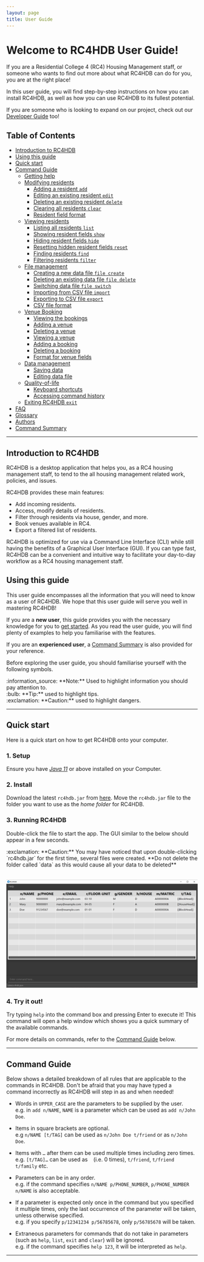 ```yaml
---
layout: page
title: User Guide
---
```


# Welcome to RC4HDB User Guide!

If you are a Residential College 4 (RC4) Housing Management staff, or someone who wants to find out more
about what RC4HDB can do for you, you are at the right place!

In this user guide, you will find step-by-step instructions on how you can install RC4HDB, as well as how you can use
RC4HDB to its fullest potential.

If you are someone who is looking to expand on our project, check out our [Developer Guide](DeveloperGuide.md) too!

<!--
<details close>
<summary> test </summary>
<br>
Test
</details>
-->

## Table of Contents

* [Introduction to RC4HDB](#introduction-to-rc4hdb)
* [Using this guide](#using-this-guide)
* [Quick start](#quick-start)
* [Command Guide](#command-guide)
  * [Getting help](ug-pages/getting-help.md#viewing-help--help)
  * [Modifying residents](ug-pages/modifying-residents.md)
    * [Adding a resident `add`](ug-pages/modifying-residents.md#adding-a-resident--add)
    * [Editing an existing resident `edit`](ug-pages/modifying-residents.md#editing-an-existing-resident--edit)
    * [Deleting an existing resident `delete`](ug-pages/modifying-residents.md#deleting-a-resident--delete)
    * [Clearing all residents `clear`](ug-pages/modifying-residents.md#clearing-all-entries--clear)
    * [Resident field format](ug-pages/modifying-residents.md#format-for-resident-fields)
  * [Viewing residents](ug-pages/viewing-residents.md)
    * [Listing all residents `list`](ug-pages/viewing-residents.md#listing-all-residents--list)
    * [Showing resident fields `show`](ug-pages/viewing-residents.md#showing-only-some-columns--showonly) 
    * [Hiding resident fields `hide`](ug-pages/viewing-residents.md#hiding-only-some-columns--hideonly) 
    * [Resetting hidden resident fields `reset`](ug-pages/viewing-residents.md#resetting-hidden-columns--reset)  
    * [Finding residents `find`](ug-pages/viewing-residents.md#locating-residents-by-name--find)
    * [Filtering residents `filter`](ug-pages/viewing-residents.md#filtering-residents-by-field--filter)
  * [File management](ug-pages/file-management.md)
    * [Creating a new data file `file create`](ug-pages/file-management.md#creating-a-new-data-file--file-create)
    * [Deleting an existing data file `file delete`](ug-pages/file-management.md#deleting-an-existing-data-file--file-delete)
    * [Switching data file `file switch`](ug-pages/file-management.md#switching-to-a-different-data-file--file-switch)
    * [Importing from CSV file `import`](ug-pages/file-management.md#importing-from-csv-file--file-import)
    * [Exporting to CSV file `export`](ug-pages/file-management.md#exporting-to-csv-file--file-export)
    * [CSV file format](ug-pages/file-management.md#csv-file-format)
  * [Venue Booking](ug-pages/venue-booking.md)
    * [Viewing the bookings](ug-pages/venue-booking.md#viewing-the-bookings)
    * [Adding a venue](ug-pages/venue-booking.md#adding-a-venue--venue-add)
    * [Deleting a venue](ug-pages/venue-booking.md#deleting-a-venue--venue-delete)
    * [Viewing a venue](ug-pages/venue-booking.md#viewing-a-venue--venue-view)
    * [Adding a booking](ug-pages/venue-booking.md#adding-a-booking-venue-book)
    * [Deleting a booking](ug-pages/venue-booking.md#deleting-a-booking-venue-unbook)
    * [Format for venue fields](ug-pages/venue-booking.md#format-for-venue-fields)
  * [Data management](ug-pages/data-management.md)
    * [Saving data](ug-pages/data-management.md#saving-the-data)
    * [Editing data file](ug-pages/data-management.md#editing-the-data-file)
  * [Quality-of-life](ug-pages/quality-of-life.md)
    * [Keyboard shortcuts](ug-pages/quality-of-life.md#keyboard-shortcuts)
    * [Accessing command history](ug-pages/quality-of-life.md#accessing-command-history)
  * [Exiting RC4HDB `exit`](ug-pages/exiting-the-program.md#exiting-the-program--exit)
* [FAQ](ug-pages/faq.md#faq)
* [Glossary](ug-pages/glossary.md)
* [Authors]()
* [Command Summary](ug-pages/command-summary.md#command-summary)

--------------------------------------------------------------------------------------------------------------------

## Introduction to RC4HDB

RC4HDB is a desktop application that helps you, as a RC4 housing management staff, to tend to the all housing
management related work, policies, and issues.

RC4HDB provides these main features:
* Add incoming residents.
* Access, modify details of residents.
* Filter through residents via house, gender, and more.
* Book venues available in RC4.
* Export a filtered list of residents.

<div markdown="span" class="alert alert-info">
RC4HDB is optimized for use via a Command Line Interface (CLI) while still having the benefits of a Graphical User
Interface (GUI). If you can type fast, RC4HDB can be a convenient and intuitive way to facilitate your day-to-day
workflow as a RC4 housing management staff.
</div>

## Using this guide

This user guide encompasses all the information that you will need to know as a user of RC4HDB. We hope that this user
guide will serve you well in mastering RC4HDB!

If you are a **new user**, this guide provides you with the necessary knowledge for you to [get started](#quick-start).
As you read the user guide, you will find plenty of examples to help you familiarise with the features.

If you are an **experienced user**, a [Command Summary](ug-pages/command-summary.md) is also provided for your reference.

Before exploring the user guide, you should familiarise yourself with the following symbols.

<div markdown="span" class="alert alert-info">:information_source: **Note:** Used to highlight information you should
pay attention to. </div>

<div markdown="span" class="alert alert-primary">:bulb: **Tip:** used to highlight tips. </div>

<div markdown="span" class="alert alert-warning">:exclamation: **Caution:** used to highlight dangers. </div>

---

## Quick start

Here is a quick start on how to get RC4HDB onto your computer.

### 1. Setup
Ensure you have [*Java 11*](https://www.oracle.com/sg/java/technologies/javase/jdk11-archive-downloads.html) or
above installed on your Computer.

### 2. Install
Download the latest `rc4hdb.jar` from [here](https://github.com/AY2223S1-CS2103T-W12-3/tp/releases/).
Move the `rc4hdb.jar` file to the folder you want to use as the _home folder_ for RC4HDB.

### 3. Running RC4HDB
Double-click the file to start the app. The GUI similar to the below should appear in a few seconds.

<div markdown="span" class="alert alert-warning">:exclamation: **Caution:**
You may have noticed that upon double-clicking `rc4hdb.jar` for the first time, several files were created. **Do not
delete the folder called `data` as this would cause all your data to be deleted**
</div>

<br>

![Ui](images/Ui.png)

### 4. Try it out!
Try typing `help` into the command box and pressing Enter to execute it! This command will open a help window which
shows you a quick summary of the available commands.

For more details on commands, refer to the [Command Guide](#command-guide) below.

--------------------------------------------------------------------------------------------------------------------

## Command Guide

Below shows a detailed breakdown of all rules that are applicable to the commands in RC4HDB. Don't be afraid that you
may have typed a command incorrectly as RC4HDB will step in as and when needed!

<div markdown="block" class="alert alert-info">

* Words in `UPPER_CASE` are the parameters to be supplied by the user.<br>
  e.g. in `add n/NAME`, `NAME` is a parameter which can be used as `add n/John Doe`.

* Items in square brackets are optional.<br>
  e.g `n/NAME [t/TAG]` can be used as `n/John Doe t/friend` or as `n/John Doe`.

* Items with `…`​ after them can be used multiple times including zero times.<br>
  e.g. `[t/TAG]…​` can be used as ` ` (i.e. 0 times), `t/friend`, `t/friend t/family` etc.

* Parameters can be in any order.<br>
  e.g. if the command specifies `n/NAME p/PHONE_NUMBER`, `p/PHONE_NUMBER n/NAME` is also acceptable.

* If a parameter is expected only once in the command but you specified it multiple times, only the last occurrence of the parameter will be taken,
  unless otherwise specified.<br>
  e.g. if you specify `p/12341234 p/56785678`, only `p/56785678` will be taken.

* Extraneous parameters for commands that do not take in parameters (such as `help`, `list`, `exit` and `clear`) will be ignored.<br>
  e.g. if the command specifies `help 123`, it will be interpreted as `help`.

</div>  

---

